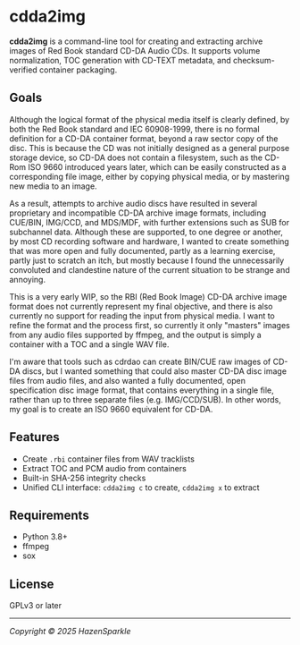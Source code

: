 # cdda2img

**cdda2img** is a command-line tool for creating and extracting archive images
of Red Book standard CD-DA Audio CDs. It supports volume normalization, TOC
generation with CD-TEXT metadata, and checksum-verified container packaging.

## Goals
Although the logical format of the physical media itself is clearly defined, by
both the Red Book standard and IEC 60908-1999, there is no formal definition
for a CD-DA container format, beyond a raw sector copy of the disc. This is
because the CD was not initially designed as a general purpose storage device,
so CD-DA does not contain a filesystem, such as the CD-Rom ISO 9660 introduced
years later, which can be easily constructed as a corresponding file image,
either by copying physical media, or by mastering new media to an image.

As a result, attempts to archive audio discs have resulted in several
proprietary and incompatible CD-DA archive image formats, including CUE/BIN,
IMG/CCD, and MDS/MDF, with further extensions such as SUB for subchannel data.
Although these are supported, to one degree or another, by most CD recording
software and hardware, I wanted to create something that was more open and
fully documented, partly as a learning exercise, partly just to scratch an
itch, but mostly because I found the unnecessarily convoluted and clandestine
nature of the current situation to be strange and annoying.

This is a very early WIP, so the RBI (Red Book Image) CD-DA archive image
format does not currently represent my final objective, and there is also
currently no support for reading the input from physical media. I want to
refine the format and the process first, so currently it only "masters" images
from any audio files supported by ffmpeg, and the output is simply a container
with a TOC and a single WAV file.

I'm aware that tools such as cdrdao can create BIN/CUE raw images of CD-DA
discs, but I wanted something that could also master CD-DA disc image files
from audio files, and also wanted a fully documented, open specification disc
image format, that contains everything in a single file, rather than up to
three separate files (e.g. IMG/CCD/SUB). In other words, my goal is to create
an ISO 9660 equivalent for CD-DA.

## Features

- Create `.rbi` container files from WAV tracklists
- Extract TOC and PCM audio from containers
- Built-in SHA-256 integrity checks
- Unified CLI interface: `cdda2img c` to create, `cdda2img x` to extract

## Requirements

- Python 3.8+
- ffmpeg
- sox

## License

GPLv3 or later

---

*Copyright © 2025 HazenSparkle*

